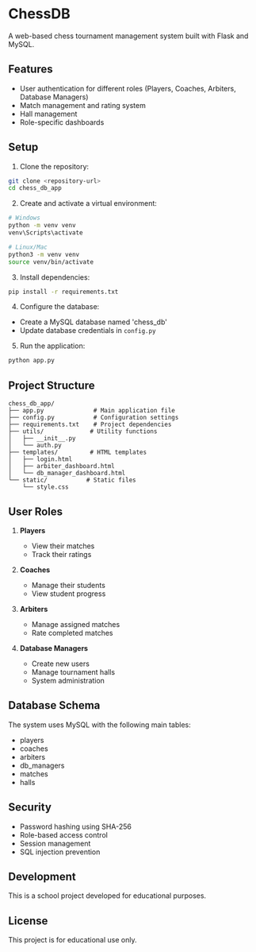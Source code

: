 # ChessDB

A web-based chess tournament management system built with Flask and MySQL.

## Features

- User authentication for different roles (Players, Coaches, Arbiters, Database Managers)
- Match management and rating system
- Hall management
- Role-specific dashboards

## Setup

1. Clone the repository:
```bash
git clone <repository-url>
cd chess_db_app
```

2. Create and activate a virtual environment:
```bash
# Windows
python -m venv venv
venv\Scripts\activate

# Linux/Mac
python3 -m venv venv
source venv/bin/activate
```

3. Install dependencies:
```bash
pip install -r requirements.txt
```

4. Configure the database:
- Create a MySQL database named 'chess_db'
- Update database credentials in `config.py`

5. Run the application:
```bash
python app.py
```

## Project Structure

```
chess_db_app/
├── app.py              # Main application file
├── config.py           # Configuration settings
├── requirements.txt    # Project dependencies
├── utils/             # Utility functions
│   ├── __init__.py
│   └── auth.py
├── templates/         # HTML templates
│   ├── login.html
│   ├── arbiter_dashboard.html
│   └── db_manager_dashboard.html
└── static/           # Static files
    └── style.css
```

## User Roles

1. **Players**
   - View their matches
   - Track their ratings

2. **Coaches**
   - Manage their students
   - View student progress

3. **Arbiters**
   - Manage assigned matches
   - Rate completed matches

4. **Database Managers**
   - Create new users
   - Manage tournament halls
   - System administration

## Database Schema

The system uses MySQL with the following main tables:
- players
- coaches
- arbiters
- db_managers
- matches
- halls

## Security

- Password hashing using SHA-256
- Role-based access control
- Session management
- SQL injection prevention

## Development

This is a school project developed for educational purposes.

## License

This project is for educational use only. 